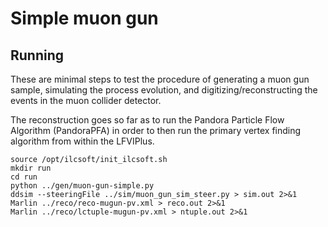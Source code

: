 # Simple muon gun

## Running

These are minimal steps to test the procedure of generating a muon gun 
sample, simulating the process evolution, and digitizing/reconstructing
the events in the muon collider detector.

The reconstruction goes so far as to run the Pandora Particle Flow Algorithm
(PandoraPFA) in order to then run the primary vertex finding algorithm
from within the LFVIPlus.

```verbatim
source /opt/ilcsoft/init_ilcsoft.sh
mkdir run
cd run
python ../gen/muon-gun-simple.py
ddsim --steeringFile ../sim/muon_gun_sim_steer.py > sim.out 2>&1
Marlin ../reco/reco-mugun-pv.xml > reco.out 2>&1
Marlin ../reco/lctuple-mugun-pv.xml > ntuple.out 2>&1
```
